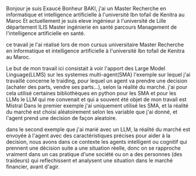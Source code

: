 Bonjour je suis Exaucé Bonheur BAKI, j'ai un Master Recherche en informatique et intelligence artificielle à l'université Ibn tofail de Kenitra au Maroc
Et actuellement je suis eleve ingénieur à l'université de Lille département ILIS Master ingénierie en santé parcours Management de l'intelligence artificielle en santé.

ce travail je l'ai réalisé lors de mon cursus universitaire Master Recherche en informatique et intelligence artificielle à l'université Ibn tofail de Kenitra au Maroc.

Le but de mon travail ici consistait à voir l'apport des Large Model Linguage(LLMS) sur les systemes multi-agent(SMA)
l'exemple sur lequel j'ai travaillé concerne le traiding, pour lequel un agent va prendre une decision (achater des parts, vendre ses parts...), selon la réalité du marché.
j'ai pour cela utilisé certaines bibliothèques en python pour les SMA et pour les LLMs le LLM qui me convenait et qui a souvent été objet de mon travail est Mistral
Dans le premier exemple j'ai uniquement utilisé les SMA, et la réalité du marché est choisi aléatoirement selon les variable que j'ai donné, et l'agent prend une decision de façon aleatoire.

dans le second exemple que j'ai marié avec un LLM, la réalité du marché est envoyée à l'agent avec des caractéristiques précises pour aider à la decision, nous avons dans ce contexte les agents intelligent ou cognitif qui prennent une décision suite a une situation réelle, donc on se rapproche vraiment dans un cas pratique d'une société ou on a des personnes (des traideurs) qui reflechissent et analysent une situation dans le marché financier, avant d'agir.
